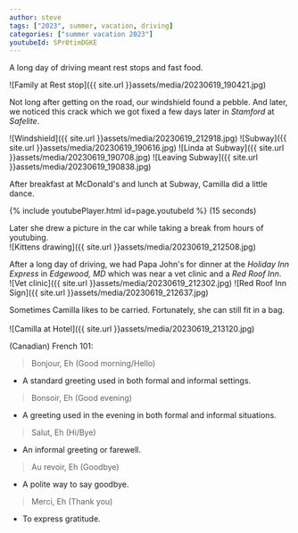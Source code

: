 ```yaml
---
author: steve
tags: ["2023", summer, vacation, driving]
categories: ["summer vacation 2023"]
youtubeId: SPr0timDGKE
---
```

A long day of driving meant rest stops and fast food.

![Family at Rest stop]({{ site.url }}assets/media/20230619_190421.jpg)

Not long after getting on the road, our windshield found a pebble. And later, we noticed this crack which we got fixed a few days later in *Stamford* at *Safelite*.


![Windshield]({{ site.url }}assets/media/20230619_212918.jpg)
![Subway]({{ site.url }}assets/media/20230619_190616.jpg)
![Linda at Subway]({{ site.url }}assets/media/20230619_190708.jpg)
![Leaving Subway]({{ site.url }}assets/media/20230619_190838.jpg)

After breakfast at McDonald's and lunch at Subway, Camilla did a little dance.

{% include youtubePlayer.html id=page.youtubeId %}
(15 seconds)

Later she drew a picture in the car while taking a break from hours of youtubing.
<br/>
![Kittens drawing]({{ site.url }}assets/media/20230619_212508.jpg)

After a long day of driving, we had Papa John's for dinner at the *Holiday Inn Express* in *Edgewood, MD* which was near a vet clinic and a *Red Roof Inn*.
<br/>
![Vet clinic]({{ site.url }}assets/media/20230619_212302.jpg)
![Red Roof Inn Sign]({{ site.url }}assets/media/20230619_212637.jpg)

Sometimes Camilla likes to be carried. Fortunately, she can still fit in a bag.  
<br/>
![Camilla at Hotel]({{ site.url }}assets/media/20230619_213120.jpg)

(Canadian) French 101:
> Bonjour, Eh (Good morning/Hello)

- A standard greeting used in both formal and informal settings.
  
> Bonsoir, Eh (Good evening)

- A greeting used in the evening in both formal and informal situations.
  
> Salut, Eh (Hi/Bye)

- An informal greeting or farewell.
  
> Au revoir, Eh (Goodbye)

- A polite way to say goodbye.
  
> Merci, Eh (Thank you)

- To express gratitude.

